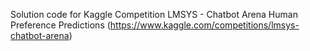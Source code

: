 Solution code for Kaggle Competition LMSYS - Chatbot Arena Human Preference Predictions (https://www.kaggle.com/competitions/lmsys-chatbot-arena)
